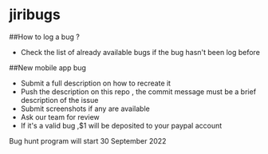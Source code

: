 # jiribugs

##How to log a bug ?
- Check the list of already available bugs if the bug hasn't been log before

##New mobile app bug
- Submit a full description on how to recreate it
- Push the description on this repo , the commit message must be a brief description of the issue
- Submit screenshots if any are available
- Ask our team for review 
- If it's a valid bug ,$1 will be deposited to your paypal account

Bug hunt program will start 30 September 2022
